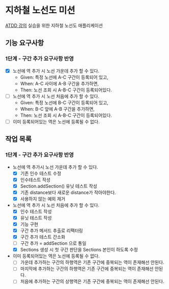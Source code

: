 # 지하철 노선도 미션
[ATDD 강의](https://edu.nextstep.camp/c/R89PYi5H) 실습을 위한 지하철 노선도 애플리케이션

## 기능 요구사항
### 1단계 - 구간 추가 요구사항 반영
- [x] 노선에 역 추가 시 노선 가운데 추가 할 수 있다.
  - Given: 특정 노선에 A-C 구간이 등록되어 있고,
  - When: A-C 사이에  A-B 구간을 추가하면,
  - Then: 노선 조회 시 A-B-C 구간이 등록되어있다.
- [ ] 노선에 역 추가 시 노선 처음에 추가 할 수 있다.
  - Given: 특정 노선에 B-C 구간이 등록되어 있고,
  - When: B-C 앞에  A-B 구간을 추가하면,
  - Then: 노선 조회 시 A-B-C 구간이 등록되어있다.
- [ ] 이미 등록되어있는 역은 노선에 등록될 수 없다.

## 작업 목록
### 1단계 - 구간 추가 요구사항 반영
- 노선에 역 추가시 노선 가운데 추가 할 수 있다.
  - [x] 기존 인수 테스트 수정
  - [x] 인수테스트 작성
  - [x] Section.addSection() 유닛 테스트 작성
  - [x] 기존 distance보다 새로운 distance가 작아야한다.
  - [x] 사용하지 않는 예외 제거
- 노선에 역 추가 시 노선 처음에 추가 할 수 있다.
  - [x] 인수 테스트 작성
  - [x] 유닛 테스트 작성
  - [x] 기능 구현
  - [x] 구간 추가 메서드 추출로 리팩터링
  - [x] 구간 추가 테스트 간소화
  - [ ] 구간 추가 = addSection 으로 통일
  - [x] Sections 생성 시 첫 구간 판단을 Sections 본인이 하도록 수정
- 이미 등록되어있는 역은 노선에 등록될 수 없다.
  - [ ] 가운데 추가하는 구간의 하행역은 기존 구간에 중복되는 역이 존재해선 안된다.
  - [ ] 마지막에 추가하는 구간의 하행역은 기존 구간에 중복되는 역이 존재해선 안된다.
  - [ ] 처음에 추가하는 구간의 상행역은 기존 구간에 중복되는 역이 존재해선 안된다.
